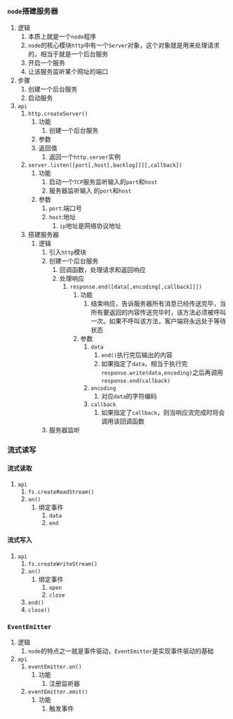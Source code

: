 ### `node`搭建服务器

1. 逻辑
   1. 本质上就是一个`node`程序
   2. `node`的核心模块`http`中有一个`Server`对象，这个对象就是用来处理请求的，相当于就是一个后台服务
   3. 开启一个服务
   4. 让该服务监听某个网址的端口
2. 步骤
   1. 创建一个后台服务
   2. 启动服务
3. `api`
   1. `http.createServer()`
      1. 功能
         1. 创建一个后台服务
      2. 参数
      3. 返回值
         1. 返回一个`http.server`实例
   2. `server.listen([port[,host[,backlog]]][,callback])`
      1. 功能
         1. 启动一个`TCP`服务监听输入的`port`和`host`
         2. 服务器监听输入 的`port`和`host`
      2. 参数
         1. `port`:端口号
         2. `host`:地址
            1. `ip`地址是网络协议地址
   3. 搭建服务器
      1. 逻辑
         1. 引入`http`模块
         2. 创建一个后台服务
            1. 回调函数，处理请求和返回响应
            2. 处理响应
               1. `response.end([data[,encoding[,callback]]])`
                  1. 功能
                     1. 结束响应，告诉服务器所有消息已经传送完毕，当所有要返回的内容传送完毕时，该方法必须被呼叫一次。如果不呼叫该方法，客户端将永远处于等待状态
                  2. 参数
                     1. `data`
                        1. `end()`执行完后输出的内容
                        2. 如果指定了`data`，相当于执行完`response.write(data,encoding)`之后再调用`response.end(callback)`
                     2. `encoding`
                        1. 对应`data`的字符编码
                     3. `callback`
                        1. 如果指定了`callback`，则当响应流完成时将会调用该回调函数
         3. 服务器监听

### 流式读写

#### 流式读取

1. `api`
   1. `fs.createReadStream()`
   2. `on()`
      1. 绑定事件
         1. `data`
         2. `end`

#### 流式写入

1. `api`
   1. `fs.createWriteStream()`
   2. `on()`
      1. 绑定事件
         1. `open`
         2. `close`
   3. `end()`
   4. `close()`

### `EventEmitter`

1. 逻辑
   1. `node`的特点之一就是事件驱动，`EventEmitter`是实现事件驱动的基础
2. `api`
   1. `eventEmitter.on()`
      1. 功能
         1. 注册监听器
   2. `eventEmitter.emit()`
      1. 功能
         1. 触发事件